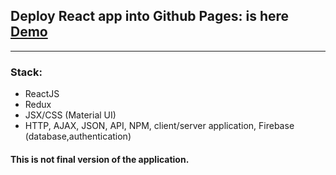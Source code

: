 ## Deploy React app into Github Pages: is here [Demo](https://react-bookstore-4ee5d.web.app/#/)
------

### Stack:
- ReactJS
- Redux
- JSX/CSS (Material UI)
- HTTP, AJAX, JSON, API, NPM, client/server application, Firebase (database,authentication)

#### This is not final version of the application.
